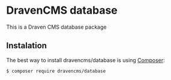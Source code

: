 # DravenCMS database

This is a Draven CMS database package

## Instalation

The best way to install dravencms/database is using  [Composer](http://getcomposer.org/):


```sh
$ composer require dravencms/database
```

